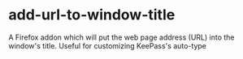 # add-url-to-window-title
A Firefox addon which will put the web page address (URL) into the window's title. Useful for customizing KeePass's auto-type

